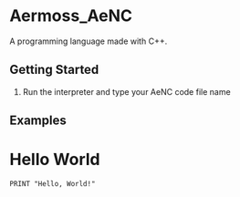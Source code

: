 # Aermoss_AeNC
A programming language made with C++.

## Getting Started
1) Run the interpreter and type your AeNC code file name

## Examples
# Hello World
``` basic
PRINT "Hello, World!"
```
